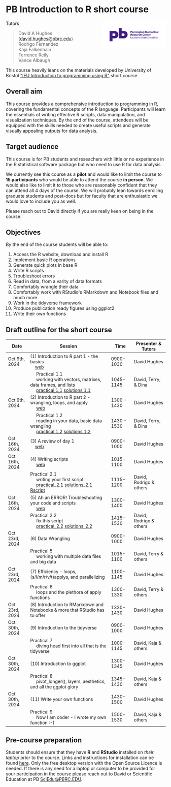 # PB Introduction to R short course

<img src="images/PBRC_purple.png" alt="PB logo" width="200" style="float: right;"/>

Tutors

> David A Hughes (<david.hughes@pbrc.edu>)<br>
> Rodrigo Fernandez<br>
> Kaja Falkenhain<br>
> Terrence Reily<br>
> Vance Albaugh<br>

This course heavily leans on the materials developed by University of Bristol ["IEU Introduction to programming using R"](https://github.com/MRCIEU/introduction-to-r/tree/main) short course. 

## Overall aim

This course provides a comprehensive introduction to programming in R, covering the fundamental concepts of the R language. Participants will learn the essentials of writing effective R scripts, data manipulation, and visualization techniques. By the end of the course, attendees will be equipped with the skills needed to create useful scripts and generate visually appealing outputs for data analysis.

## Target audience
This course is for PB students and reseachers with little or no experience in the R statistical software package but who need to use R for data analysis. 

We currently see this course as a **pilot** and would like to limit the course to **15 participants** who would be able to attend the course **in person**. We would also like to limit it to those who are reasonably confident that they can attend all 4 days of the course. We will probably lean towards enrolling graduate students and post-docs but for faculty that are enthusiastic we would love to include you as well. 

Please reach out to David directly if you are really keen on being in the course. 

## Objectives
By the end of the course students will be able to:

1.	Access the R website, download and install R
2.	Implement basic R operations
3. Generate quick plots in base R
4. Write R scripts
5. Troubleshoot errors
6. Read in data, from a varity of data formats
7. Comfortably wrangle their data
8. Comfortably work with RStudio's RMarkdown and Notebook files and much more
9. Work in the tidyverse framework
10. Produce publication ready figures using ggplot2
11. Write their own functions


## Draft outline for the short course
	
|Date|Session |Time | Presenter & Tutors|
|--------|--------|-------|-------|
| Oct 9th, 2024 | (1) Introduction to R part 1 -  the basics <br> &nbsp;&nbsp;&nbsp;&nbsp;[web](https://hughesevoanth.github.io/intro_to_r/day1/intro_part1.html)| 0900-1030 | David Hughes |
| | &nbsp;&nbsp;&nbsp;&nbsp; Practical 1.1  <br> &nbsp;&nbsp;&nbsp;&nbsp; working with vectors, matrixes, data frames, and lists <br> &nbsp;&nbsp;&nbsp;&nbsp; [practical 1.1](https://hughesevoanth.github.io/intro_to_r/day1/practical_1.1.html) [solutions 1.1](https://hughesevoanth.github.io/intro_to_r/day1/solutions_1.1.html)| 1045-1145 | David, Terry, & Dina|
|Oct 9th, 2024| (2) Introduction to R part 2  - wrangling, loops, and apply <br> &nbsp;&nbsp;&nbsp;&nbsp; [web](https://hughesevoanth.github.io/intro_to_r/day1/intro_part2.html) | 1300 - 1430 | David Hughes|
||&nbsp;&nbsp;&nbsp;&nbsp; Practical 1.2  <br> &nbsp;&nbsp;&nbsp;&nbsp; reading in your data, basic data wrangling <br> &nbsp;&nbsp;&nbsp;&nbsp; [practical 1.2](https://hughesevoanth.github.io/intro_to_r/day1/practical_1.2.html) [solutions 1.2](https://hughesevoanth.github.io/intro_to_r/day1/solutions_1.2.html)| 1430 - 1530 | David, Terry, & Dina|
|Oct 16th, 2024| (3) A review of day 1 <br> &nbsp;&nbsp;&nbsp;&nbsp;[web](https://hughesevoanth.github.io/intro_to_r/day2/01_a_review_of_day1.html)  | 0900-1000|David Hughes|
|Oct 16th, 2024| (4) Writing scripts <br> &nbsp;&nbsp;&nbsp;&nbsp; [web](https://hughesevoanth.github.io/intro_to_r/day2/02_writing_scripts.html) |1015-1100| David Hughes|
||Practical 2.1 <br> &nbsp;&nbsp;&nbsp;&nbsp; writing your first script <br> &nbsp;&nbsp;&nbsp;&nbsp; [practical_2.1](https://hughesevoanth.github.io/intro_to_r/day2/03_practical_2.1.html) [solutions_2.1](https://hughesevoanth.github.io/intro_to_r/day2/04_solutions_2.1.html) [Rscript](https://github.com/hughesevoanth/intro_to_r/blob/main/day2/04_solutions_2.1.R)|1115-1200| David, Rodrigo & others|
|Oct 16th, 2024| (5) Ah an ERROR! Troubleshooting your code and scripts <br> &nbsp;&nbsp;&nbsp;&nbsp; [web](https://hughesevoanth.github.io/intro_to_r/day2/05_troubleshooting_errors.html)| 1300-1400 |David Hughes|
||Practical 2.2 <br> &nbsp;&nbsp;&nbsp;&nbsp; fix this script <br> &nbsp;&nbsp;&nbsp;&nbsp; [practical_2.2](https://hughesevoanth.github.io/intro_to_r/day2/06_practical_2.2.html) [solutions_2.2](https://hughesevoanth.github.io/intro_to_r/day2/07_solutions_2.2.html)  |1415-1530| David, Rodrigo & others|
|Oct 23rd, 2024| (6) Data Wrangling  |0900-1000| David Hughes|
||Practical 5 <br> &nbsp;&nbsp;&nbsp;&nbsp; working with multiple data files and big data|1015-1100| David, Terry & others|
|Oct 23rd, 2024| (7) Efficiency - loops, (s/l/m/r/v/t)applys, and parallelizing|1100-1145| David Hughes|
||Practical 6 <br> &nbsp;&nbsp;&nbsp;&nbsp; loops and the plethora of apply functions|1300-1330| David, Terry & others|
|Oct 23rd, 2024| (8) Introduction to RMarkdown and Notebooks & more that RStudio has to offer |1330-1430| David Hughes|
|Oct 30th, 2024| (9) Introduction to the tidyverse |0900-1000| David Hughes|
||Practical 7 <br> &nbsp;&nbsp;&nbsp;&nbsp; diving head first into all that is the tidyverse |1000-1145| David, Kaja & others|
|Oct 30th, 2024| (10) Introduction to ggplot |1300-1345| David Hughes|
||Practical 8 <br> &nbsp;&nbsp;&nbsp;&nbsp; pivot_longer(), layers, aesthetics, and all the ggplot glory |1345-1430| David, Kaja & others|
|Oct 30th, 2024| (11) Write your own functions |1430-1500| David Hughes|
||Practical 9 <br> &nbsp;&nbsp;&nbsp;&nbsp; Now I am coder - I wrote my own function :-) |1500-1530| David, Kaja & others|

## Pre-course preparation 

Students should ensure that they have **R** and **RStudio** installed on *their laptop* prior to the course.  Links and instructions for installation can be found [here](https://www.rstudio.com/products/rstudio/download/#download). Only the free desktop version with the Open Source Licence is needed. If there is any need for a laptop or computer to be provided for your participation in the course please reach out to David or Scientific Education at PB <SciEdu@PBRC.EDU>.


